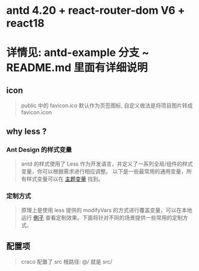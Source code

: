 # antd 4.20 + react-router-dom V6 + react18

# 详情见: antd-example 分支 ~ README.md 里面有详细说明

## icon

> public 中的 favicon.ico 默认作为页签图标, 自定义做法是将项目图片转成 favicon.icon

## why less ?

### Ant Design 的样式变量

> antd 的样式使用了 Less 作为开发语言，并定义了一系列全局/组件的样式变量，你可以根据需求进行相应调整。
> 以下是一些最常用的通用变量，所有样式变量可以在 [主题变量](https://github.com/ant-design/ant-design/blob/master/components/style/themes/default.less) 找到。

### 定制方式

> 原理上是使用 less 提供的 modifyVars 的方式进行覆盖变量，可以在本地运行 [例子](https://github.com/ant-design/create-react-app-antd) 查看定制效果。下面将针对不同的场景提供一些常用的定制方式。

## 配置项

> craco 配置了 src 根路径: @/ 就是 src/
